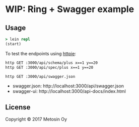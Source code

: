 # WIP: Ring + Swagger example

## Usage

```clj
> lein repl
(start)
```

To test the endpoints using [httpie](https://httpie.org/):

```bash
http GET :3000/api/schema/plus x==1 y==20
http GET :3000/api/spec/plus x==1 y==20

http GET :3000/api/swagger.json
```

* swagger.json: http://localhost:3000/api/swagger.json
* swagger-ui: http://localhost:3000/api-docs/index.html

## License

Copyright © 2017 Metosin Oy
